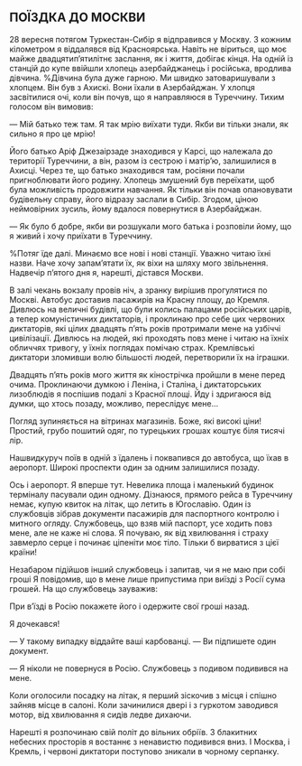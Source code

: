 ## ПОЇЗДКА ДО МОСКВИ

28 вересня потягом Туркестан-Сибір я відправився у Москву.
З кожним кілометром я віддалявся від Красноярська.
Навіть не віриться, що моє майже двадцятип’ятилітнє заслання, як і життя, добігає кінця.
На одній із станцій до купе ввійшли хлопець азербайджанець і російська, вродлива дівчина.
%Дівчина була дуже гарною.
Ми швидко затоваришували з хлопцем.
Він був з Ахискі.
Вони їхали в Азербайджан.
У хлопця засвітилися очі, коли він почув, що я направляюся в Туреччину.
Тихим голосом він вимовив:

— Мій батько теж там.
Я так мрію виїхати туди.
Якби ви тільки знали, як сильно я про це мрію!

Його батько Аріф Джезаірзаде знаходився у Карсі, що належала до території Туреччини, а він, разом із сестрою і матір’ю, залишилися в Ахисці.
Через те, що батько знаходився там, росіяни почали пригноблювати його родину.
Хлопець змушений був переїхати, щоб була можливість продовжити навчання.
Як тільки він почав опановувати будівельну справу, його відразу заслали в Сибір.
Згодом, ціною неймовірних зусиль, йому вдалося повернутися в Азербайджан.

— Як було б добре, якби ви розшукали мого батька і розповіли йому, що я живий і хочу приїхати в Туреччину.

%Потяг їде далі.
Минаємо все нові і нові станції.
Уважно читаю їхні назви.
Наче хочу запам’ятати їх, як віхи на шляху мого звільнення.
Надвечір п’ятого дня я, нарешті, дістався Москви.

В залі чекань вокзалу провів ніч, а зранку вирішив прогулятися по Москві.
Автобус доставив пасажирів на Красну площу, до Кремля.
Дивлюсь на величні будівлі, що були колись палацами російських царів, а тепер комуністичних диктаторів, і проклинаю про себе цих червоних диктаторів, які цілих двадцять п’ять років протримали мене на узбіччі цивілізації.
Дивлюсь на людей, які проходять повз мене і читаю на їхніх обличчях тривогу, у їхніх поглядах помічаю страх.
Кремлівські диктатори зломивши волю більшості людей, перетворили їх на іграшки.

Двадцять п’ять років мого життя як кінострічка пройшли в мене перед очима.
Проклинаючи думкою і Леніна, і Сталіна, і диктаторських лизоблюдів я поспішив подалі з Красної площі.
Йду і здригаюся від думки, що хтось позаду, можливо, переслідує мене...

Погляд зупиняється на вітринах магазинів.
Боже, які високі ціни!
Простий, грубо пошитий одяг, по турецьких грошах коштує біля тисячі лір.

Нашвидкуруч поїв в одній з їдалень і поквапився до автобуса, що їхав в аеропорт.
Широкі проспекти один за одним залишилися позаду.

Ось і аеропорт.
Я вперше тут.
Невелика площа і маленький будинок терміналу пасували один одному.
Дізнаюся, прямого рейса в Туреччину немає, купую квиток на літак, що летить в Югославію.
Один із службовців зібрав документи пасажирів для паспортного контролю і митного огляду.
Службовець, що взяв мій паспорт, усе ходить повз мене, але не каже ні слова.
Я почуваю, як від хвилювання і страху завмерло серце і починає ціпеніти моє тіло.
Тільки б вирватися з цієї країни!

Незабаром підійшов інший службовець і запитав, чи я не маю при собі гроші Я повідомив, що в мене лише припустима при виїзді з Росії сума грошей.
На що службовець зауважив:


При в’їзді в Росію покажете його і одержите свої гроші назад.







Я дочекався!










— У такому випадку віддайте ваші карбованці.
— Ви підпишете один документ.

— Я ніколи не повернуся в Росію.
Службовець з подивом подивився на мене.

Коли оголосили посадку на літак, я перший зіскочив з місця і спішно зайняв місце в салоні.
Коли зачинилися двері і з гуркотом заводився мотор, від хвилювання я сидів ледве дихаючи.

Нарешті я розпочинаю свій політ до вільних обріїв.
З блакитних небесних просторів я востаннє з ненавистю подивився вниз.
І Москва, і Кремль, і червоні диктатори поступово зникали в чорному серпанку.
